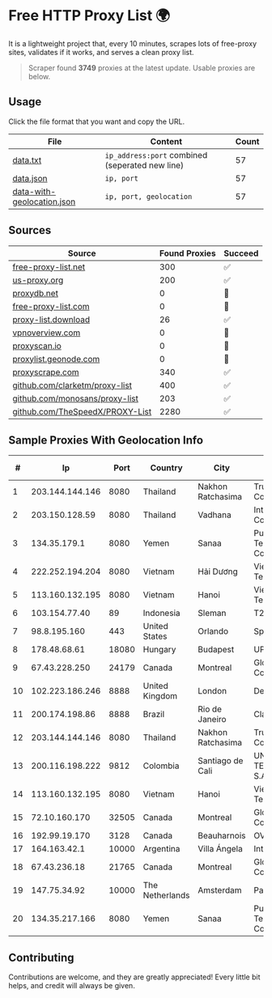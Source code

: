 
# Free HTTP Proxy List 🌍

It is a lightweight project that, every 10 minutes, scrapes lots of free-proxy sites, validates if it works, and serves a clean proxy list.


> Scraper found **3749** proxies at the latest update. Usable proxies are below.

## Usage

Click the file format that you want and copy the URL.


|File|Content|Count|
|----|-------|-----|
|[data.txt](https://raw.githubusercontent.com/themiralay/Proxy-List-World/master/data.txt)|`ip_address:port` combined (seperated new line)|57|
|[data.json](https://raw.githubusercontent.com/themiralay/Proxy-List-World/master/data.json)|`ip, port`|57|
|[data-with-geolocation.json](https://raw.githubusercontent.com/themiralay/Proxy-List-World/master/data-with-geolocation.json)|`ip, port, geolocation`|57|

## Sources

|Source|Found Proxies|Succeed|
|------|-------------|-------|
|[free-proxy-list.net](https://free-proxy-list.net)|300|✅|
|[us-proxy.org](https://www.us-proxy.org)|200|✅|
|[proxydb.net](http://proxydb.net)|0|🚫|
|[free-proxy-list.com](https://free-proxy-list.com/?page=&port=&type%5B%5D=http&type%5B%5D=https&up_time=0&search=Search)|0|🚫|
|[proxy-list.download](https://www.proxy-list.download/HTTP)|26|✅|
|[vpnoverview.com](https://vpnoverview.com/privacy/anonymous-browsing/free-proxy-servers)|0|🚫|
|[proxyscan.io](https://www.proxyscan.io)|0|🚫|
|[proxylist.geonode.com](https://proxylist.geonode.com/api/proxy-list?limit=300&page=1&sort_by=lastChecked&sort_type=desc&protocols=http,https)|0|🚫|
|[proxyscrape.com](https://api.proxyscrape.com/v2/?request=displayproxies&protocol=http&timeout=10000&country=all&ssl=all&anonymity=all)|340|✅|
|[github.com/clarketm/proxy-list](https://raw.githubusercontent.com/clarketm/proxy-list/master/proxy-list-raw.txt)|400|✅|
|[github.com/monosans/proxy-list](https://raw.githubusercontent.com/monosans/proxy-list/main/proxies/http.txt)|203|✅|
|[github.com/TheSpeedX/PROXY-List](https://raw.githubusercontent.com/TheSpeedX/PROXY-List/master/http.txt)|2280|✅|


## Sample Proxies With Geolocation Info

|#|Ip|Port|Country|City|Internet Service Provider|
|-|--|----|-------|----|-------------------------|
|1|203.144.144.146|8080|Thailand|Nakhon Ratchasima|True Internet Corporation CO. Ltd.|
|2|203.150.128.59|8080|Thailand|Vadhana|Internet Thailand Company Ltd|
|3|134.35.179.1|8080|Yemen|Sanaa|Public Telecommunication Corporation|
|4|222.252.194.204|8080|Vietnam|Hải Dương|VietNam Post and Telecom Corporation|
|5|113.160.132.195|8080|Vietnam|Hanoi|VietNam Post and Telecom Corporation|
|6|103.154.77.40|89|Indonesia|Sleman|T2NET|
|7|98.8.195.160|443|United States|Orlando|Spectrum|
|8|178.48.68.61|18080|Hungary|Budapest|UPC|
|9|67.43.228.250|24179|Canada|Montreal|GloboTech Communications|
|10|102.223.186.246|8888|United Kingdom|London|Dedicated Servers|
|11|200.174.198.86|8888|Brazil|Rio de Janeiro|Claro S.A|
|12|203.144.144.146|8080|Thailand|Nakhon Ratchasima|True Internet Corporation CO. Ltd.|
|13|200.116.198.222|9812|Colombia|Santiago de Cali|UNE EPM TELECOMUNICACIONES S.A|
|14|113.160.132.195|8080|Vietnam|Hanoi|VietNam Post and Telecom Corporation|
|15|72.10.160.170|32505|Canada|Montreal|GloboTech Communications|
|16|192.99.19.170|3128|Canada|Beauharnois|OVH SAS|
|17|164.163.42.1|10000|Argentina|Villa Ángela|Interret Villa Angela SRL|
|18|67.43.236.18|21765|Canada|Montreal|GloboTech Communications|
|19|147.75.34.92|10000|The Netherlands|Amsterdam|Packet Host, Inc.|
|20|134.35.217.166|8080|Yemen|Sanaa|Public Telecommunication Corporation|



## Contributing

Contributions are welcome, and they are greatly appreciated! Every
little bit helps, and credit will always be given.

